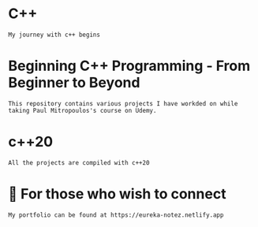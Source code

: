 # C++
    My journey with c++ begins
 
# Beginning C++ Programming - From Beginner to Beyond
    This repository contains various projects I have workded on while taking Paul Mitropoulos's course on Udemy.
 
# c++20
    All the projects are compiled with c++20
 
# 🧐 For those who wish to connect
    My portfolio can be found at https://eureka-notez.netlify.app
 
    

 
